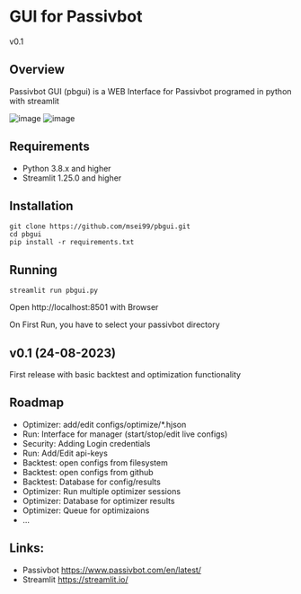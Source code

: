 # GUI for Passivbot

v0.1

## Overview
Passivbot GUI (pbgui) is a WEB Interface for Passivbot programed in python with streamlit

![image](https://github.com/msei99/pbgui/assets/70921110/965ce036-2e06-4eaf-9261-ca2d01a076d0)
![image](https://github.com/msei99/pbgui/assets/70921110/29a551b0-480c-4997-b22c-603e380669e3)

## Requirements
- Python 3.8.x and higher
- Streamlit 1.25.0 and higher

## Installation
```
git clone https://github.com/msei99/pbgui.git
cd pbgui
pip install -r requirements.txt
```
## Running
```
streamlit run pbgui.py
```
Open http://localhost:8501 with Browser

On First Run, you have to select your passivbot directory

## v0.1 (24-08-2023)
First release with basic backtest and optimization functionality

## Roadmap
- Optimizer: add/edit configs/optimize/*.hjson
- Run: Interface for manager (start/stop/edit live configs)
- Security: Adding Login credentials
- Run: Add/Edit api-keys
- Backtest: open configs from filesystem
- Backtest: open configs from github
- Backtest: Database for config/results
- Optimizer: Run multiple optimizer sessions
- Optimizer: Database for optimizer results
- Optimizer: Queue for optimizaions
- ...

## Links:
- Passivbot https://www.passivbot.com/en/latest/
- Streamlit https://streamlit.io/
